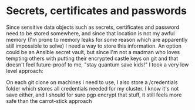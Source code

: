 # Secrets, certificates and passwords
Since sensitive data objects such as secrets, certificates and password need to be stored somewhere, and since that location is not my awful memory (I'm prone to memory leaks for some reason which are apparently still impossible to solve) I need a way to store this information. 
An option could be an Ansible secret vault, but since I'm not a madman who loves tempting others with putting their encrypted castle keys on git and that doesn't feel future-proof to me, "stay quantum save kids!" I took a very low level approach:

On each git clone on machines I need to use, I also store a /credentials folder which stores all credentials needed for my cluster. 
I know it's not save either, and I should for sure pgp encrypt that stuff, it still feels more safe than the carrot-stick approach